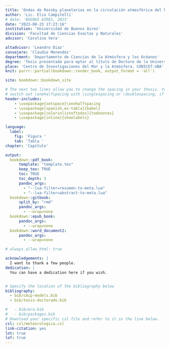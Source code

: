 ```yaml
---
title: 'Ondas de Rossby planetarias en la circulación atmosférica del hemisferio sur y su influencia en Sudamérica'
author: 'Lic. Elio Campitelli'
# date: 'BUENOS AIRES, 2023'
date: "2023-08-23 17:23:16"
institution: 'Universidad de Buenos Aires'
division: 'Facultad de Ciencias Exactas y Naturales'
advisor: 'Carolina Vera'

altadvisor: 'Leandro Diaz'
consejere: 'Claudio Menendez'
department: 'Departamento de Ciencias de la Atmósfera y los Océanos'
degree: 'Tesis presentada para optar al título de Doctore de la Universidad de Buenos Aires en el Área de Ciencias de la Atmósfera y los Océanos'
place: 'Centro de Investigaciones del Mar y la Atmósfera. CONICET-UBA'
knit: purrr::partial(bookdown::render_book, output_format = 'all')

site: bookdown::bookdown_site

# The next two lines allow you to change the spacing in your thesis. You can 
# switch out \onehalfspacing with \singlespacing or \doublespacing, if desired.
header-includes:
    - \usepackage{setspace}\onehalfspacing
    - \usepackage[spanish,es-tabla]{babel}
    - \usepackage[colorinlistoftodos]{todonotes}
    - \usepackage[inline]{showlabels}

language:
  label:
    fig: 'Figura '
    tab: 'Tabla '
chapter: 'Capítulo'

output:
  bookdown::pdf_book:
      template: "template.tex"
      keep_tex: TRUE
      toc: TRUE
      toc_depth: 3
      pandoc_args:
        - "--lua-filter=resumen-to-meta.lua"
        - "--lua-filter=abstract-to-meta.lua"
  bookdown::gitbook:
      split_by: "rmd"
      pandoc_args:
        - --wrap=none
  bookdown::epub_book: 
      pandoc_args:
        - --wrap=none  
  bookdown::word_document2: 
      pandoc_args:
        - --wrap=none  

# always_allow_html: true

acknowledgements: |
  I want to thank a few people.
dedication: |
  You can have a dedication here if you wish. 


# Specify the location of the bibliography below
bibliography:
  - bib/cmip-models.bib
  - bib/tesis-doctorado.bib

#   - bib/era.bib
#   - bib/packages.bib
# Download your specific csl file and refer to it in the line below.
csl: csl/meteorologica.csl
link-citation: yes
lot: true
lof: true
---
```


<!-- Required to number equations in HTML files -->
<script type="text/x-mathjax-config">
MathJax.Hub.Config({
  TeX: { equationNumbers: { autoNumber: "AMS" } }
});
</script>

